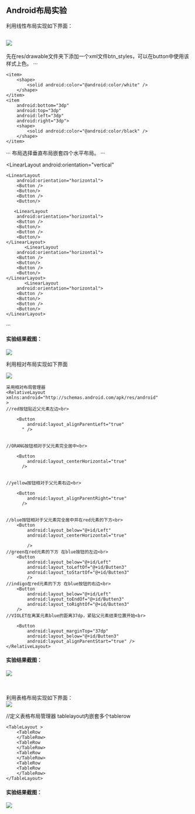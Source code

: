 ## Android布局实验



利用线性布局实现如下界面：

![](https://github.com/123012013021/androidSpace/blob/master/Layout/img/4.png)<br>
------------------------------------------
先在res/drawable文件夹下添加一个xml文件btn_styles，可以在button中使用该样式上色。
···
<?xml version="1.0" encoding="UTF-8"?>
<layer-list xmlns:android="http://schemas.android.com/apk/res/android">

    <item>
        <shape>
            <solid android:color="@android:color/white" />
        </shape>
    </item>
    <item
        android:bottom="3dp"
        android:top="3dp"
        android:left="3dp"
        android:right="3dp">
        <shape>
            <solid android:color="@android:color/black" />
        </shape>
    </item>

</layer-list>···
布局选择垂直布局嵌套四个水平布局。
···
<?xml version="1.0" encoding="utf-8"?>
<LinearLayout
    android:orientation="vertical"
   >
    <LinearLayout
        android:orientation="horizontal">
        <Button />
        <Button/>
        <Button />
        <Button/>
 </LinearLayout>

       <LinearLayout
        android:orientation="horizontal">
        <Button />
        <Button/>
        <Button />
        <Button/>
    </LinearLayout>
           <LinearLayout
        android:orientation="horizontal">
        <Button />
        <Button/>
        <Button />
        <Button/>
    </LinearLayout>
           <LinearLayout
        android:orientation="horizontal">
        <Button />
        <Button/>
        <Button />
        <Button/>
    </LinearLayout>
</LinearLayout>
···
  

  

#### 实验结果截图：

![](https://github.com/123012013021/androidSpace/blob/master/Layout/img/1.png)<br>
  
  
利用相对布局实现如下界面

![](https://github.com/123012013021/androidSpace/blob/master/Layout/img/5.png)<br>

```
采用相对布局管理器
<RelativeLayout xmlns:android="http://schemas.android.com/apk/res/android"
> 
//red按钮贴近父元素左边<br>

    <Button
        android:layout_alignParentLeft="true"
      " />
      
      
//ORANG按钮相对于父元素完全居中<br>

    <Button
        android:layout_centerHorizontal="true"
      />
      

//yellow按钮相对于父元素右边<br>

    <Button
        android:layout_alignParentRight="true"
      />


//blue按钮相对于父元素完全居中并在red元素的下方<br>
    <Button
        android:layout_below="@+id/Left"
        android:layout_centerHorizontal="true"
     
        />
//green在red元素的下方 在blue按钮的左边<br>
    <Button
        android:layout_below="@+id/Left"
        android:layout_toLeftOf="@+id/Butten3"
        android:layout_toStartOf="@+id/Butten3"
        />
//indigo在red元素的下方 在blue按钮的右边<br>
    <Button
        android:layout_below="@+id/Left"
        android:layout_toEndOf="@+id/Butten3"
        android:layout_toRightOf="@+id/Butten3"
    />
//VIOLET在离某元素blue的距离37dp，紧贴父元素结束位置开始<br>
 
    <Button      
        android:layout_marginTop="37dp"
        android:layout_below="@+id/Butten3"
        android:layout_alignParentStart="true" />
</RelativeLayout>

```
#### 实验结果截图：

![](https://github.com/123012013021/androidSpace/blob/master/Layout/img/2.png)<br><br><br>

    

利用表格布局实现如下界面：<br>
![](https://github.com/123012013021/androidSpace/blob/master/Layout/img/6.png)<br>

//定义表格布局管理器  tablelayout内嵌套多个tablerow
```
<TableLayout >
    <TableRow        
    </TableRow>
    <TableRow
    </TableRow>
    <TableRow
    </TableRow>
    <TableRow
    <TableRow
    </TableRow>
</TableLayout>
```

#### 实验结果截图：

![](https://github.com/123012013021/androidSpace/blob/master/Layout/img/3.png)<br>
